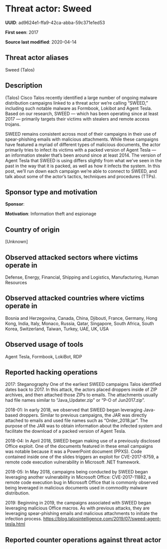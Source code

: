 # Threat actor: Sweed

**UUID**: ad9624e1-ffa9-42ca-abba-59c371e1ed53

**First seen**: 2017

**Source last modified**: 2020-04-14

## Threat actor aliases

Sweed (Talos)

## Description

(Talos) Cisco Talos recently identified a large number of ongoing malware distribution campaigns linked to a threat actor we’re calling “SWEED,” including such notable malware as Formbook, Lokibot and Agent Tesla. Based on our research, SWEED — which has been operating since at least 2017 — primarily targets their victims with stealers and remote access trojans.

SWEED remains consistent across most of their campaigns in their use of spear-phishing emails with malicious attachments. While these campaigns have featured a myriad of different types of malicious documents, the actor primarily tries to infect its victims with a packed version of Agent Tesla — an information stealer that’s been around since at least 2014. The version of Agent Tesla that SWEED is using differs slightly from what we’ve seen in the past in the way that it is packed, as well as how it infects the system. In this post, we’ll run down each campaign we’re able to connect to SWEED, and talk about some of the actor’s tactics, techniques and procedures (TTPs).

## Sponsor type and motivation

**Sponsor**: 

**Motivation**: Information theft and espionage


## Country of origin

[Unknown]

## Observed attacked sectors where victims operate in

Defense, Energy, Financial, Shipping and Logistics, Manufacturing, Human Resources

## Observed attacked countries where victims operate in

Bosnia and Herzegovina, Canada, China, Djibouti, France, Germany, Hong Kong, India, Italy, Monaco, Russia, Qatar, Singapore, South Africa, South Korea, Switzerland, Taiwan, Turkey, UAE, UK, USA

## Observed usage of tools

Agent Tesla, Formbook, LokiBot, RDP

## Reported hacking operations

2017: Steganography
One of the earliest SWEED campaigns Talos identified dates back to 2017. In this attack, the actors placed droppers inside of ZIP archives, and then attached those ZIPs to emails. The attachments usually had file names similar to “Java_Updater.zip” or “P-O of Jun2017.zip”.

2018-01: In early 2018, we observed that SWEED began leveraging Java-based droppers. Similar to previous campaigns, the JAR was directly attached to emails and used file names such as “Order_2018.jar”. The purpose of the JAR was to obtain information about the infected system and facilitate the download of a packed version of Agent Tesla.

2018-04: In April 2018, SWEED began making use of a previously disclosed Office exploit. One of the documents featured in these email campaigns was notable because it was a PowerPoint document (PPXS). Code contained inside one of the slides triggers an exploit for CVE-2017-8759, a remote code execution vulnerability in Microsoft .NET framework.

2018-05: In May 2018, campaigns being conducted by SWEED began leveraging another vulnerability in Microsoft Office: CVE-2017-11882, a remote code execution bug in Microsoft Office that is commonly observed being leveraged in malicious documents used in commodity malware distribution.

2019: Beginning in 2019, the campaigns associated with SWEED began leveraging malicious Office macros. As with previous attacks, they are leveraging spear-phishing emails and malicious attachments to initiate the infection process.
https://blog.talosintelligence.com/2019/07/sweed-agent-tesla.html

## Reported counter operations against threat actor





